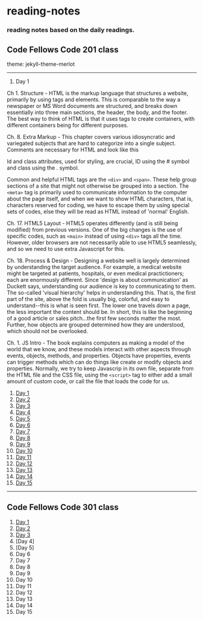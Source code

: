 # reading-notes
### reading notes based on the daily readings.  
 

## Code Fellows Code 201 class  
theme: jekyll-theme-merlot  

---

1. Day 1

Ch 1. Structure - HTML is the markup language that structures a website, primarily by using tags and elements. This is comparable to the way a newspaper or MS Word documents are structured, and breaks down essentially into three main sections, the header, the body, and the footer. The best way to think of HTML is that it uses tags to create containers, with different containers being for different purposes. 

Ch. 8. Extra Markup - This chapter covers various idiosyncratic and variegated subjects that are hard to categorize into a single subject. Comments are necessary for HTML and look like this <!-- Comment -->

Id and class attributes, used for styling, are crucial, ID using the # symbol and class using the . symbol.

Common and helpful HTML tags are the `<div>` and `<span>`. These help group sections of a site that might not otherwise be grouped into a section. The `<meta>` tag is primarily used to communicate information to the computer about the page itself, and when we want to show HTML characters, that is, characters reserved for coding, we have to escape them by using special sets of codes, else they will be read as HTML instead of 'normal' English.

Ch. 17. HTML5 Layout - HTML5 operates differently (and is still being modified) from previous versions. One of the big changes is the use of specific codes, such as `<main>` instead of using `<div>` tags all the time. However, older browsers are not necessarily able to use HTML5 seamlessly, and so we need to use extra Javascript for this. 

Ch. 18. Process & Design - Designing a website well is largely determined by understanding the target audience. For example, a medical website might be targeted at patients, hospitals, or even medical practictioners; each are enormously different. Since 'design is about communication' as Duckett says, understanding our audience is key to communicating to them. The so-called 'visual hierarchy' helps in understanding this. That is, the first part of the site, above the fold is usually big, colorful, and easy to understand--this is what is seen first. The lower one travels down a page, the less important the content should be. In short, this is like the beginning of a good article or sales pitch...the first few seconds matter the most. Further, how objects are grouped determined how they are understood, which should not be overlooked.

Ch. 1. JS Intro - The book explains computers as making a model of the world that we know, and these models interact with other aspects through events, objects, methods, and properties. Objects have properties, events can trigger methods which can do things like create or modify objects and properties. Normally, we try to keep Javascrip in its own file, separate from the HTML file and the CSS file, using the `<script>` tag to either add a small amount of custom code, or call the file that loads the code for us. 

1. [Day 1](https://bobmcphe.github.io/reading-notes/class-01)
1. [Day 2](https://bobmcphe.github.io/reading-notes/class-02)
1. [Day 3](https://bobmcphe.github.io/reading-notes/class-03)
1. [Day 4](https://bobmcphe.github.io/reading-notes/class-04)
1. [Day 5](https://bobmcphe.github.io/reading-notes/class-05)
1. [Day 6](https://bobmcphe.github.io/reading-notes/class-06)
1. [Day 7](https://bobmcphe.github.io/reading-notes/class-07)
1. [Day 8](https://bobmcphe.github.io/reading-notes/class-08)
1. [Day 9](https://bobmcphe.github.io/reading-notes/class-09)
1. [Day 10](https://bobmcphe.github.io/reading-notes/class-10)
1. [Day 11](https://bobmcphe.github.io/reading-notes/class-11)
1. [Day 12](https://bobmcphe.github.io/reading-notes/class-12)
1. [Day 13](https://bobmcphe.github.io/reading-notes/class-13)
1. [Day 14](https://bobmcphe.github.io/reading-notes/class-14)
1. [Day 15](https://bobmcphe.github.io/reading-notes/class-15)


---



## Code Fellows Code 301 class  

1. [Day 1](https://bobmcphe.github.io/reading-notes/class-3-01)
1. [Day 2](https://bobmcphe.github.io/reading-notes/class-3-02)
1. [Day 3](https://bobmcphe.github.io/reading-notes/class-3-03)
1. [Day 4] 
1. [Day 5] 
1. Day 6
1. Day 7 
1. Day 8 
1. Day 9 
1. Day 10 
1. Day 11 
1. Day 12 
1. Day 13 
1. Day 14 
1. Day 15